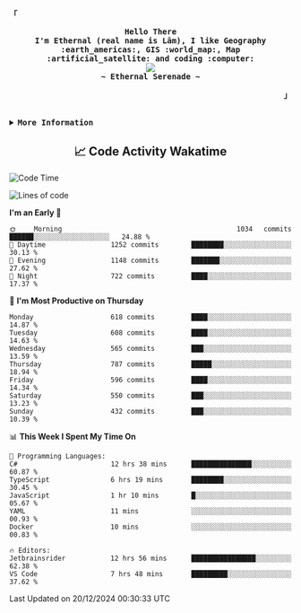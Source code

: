 <!-- Ethernal GitHub Profile -->
<div align="justify">

<!-- Profile -->
<p align="left"><strong><samp>「</samp></strong></p>
  <p align="center">
    <samp>
      <b>
        Hello There
      <br>
        I'm Ethernal (real name is Lâm), I like Geography :earth_americas:, GIS :world_map:, Map :artificial_satellite: and coding :computer:
      </b>
      <br>
        <image src="https://readme-typing-svg.herokuapp.com?font=Iosevka&size=16&color=6791c9&center=true&width=410&height=45&lines=Making%20world%20better%20by%20coding.">
      <br>
      <b>
        ~ Ethernal Serenade ~
      </b>
    </samp>
  </p>
<p align="right"><strong><samp>」</samp></strong></p>

<br>

<details>
<summary><samp><b>More Information</b></samp></summary>

<h2></h2><br>

<!-- Contact Me -->
<p align="center">
  <samp>
    [<a href="https://www.facebook.com/bavuongdaradi.3990">facebook</a>]
    [<a href="mailto:nguyenduclam0605@gmail.com">gmail</a>]
  </samp>
</p>

<h2></h2><br>

<!-- Profile Views Badge -->
<p align="center">
  <samp>
  <a href="#--------">
    <img src="https://komarev.com/ghpvc/?username=ethernal-serenade&label=Profile+Views&color=grey" alt="profile views" /> 
  </a>
  </samp>
</p>

<!-- Github Trophy -->
<div align="center">
  <table>
    <tr>
      <td><a href="#--------"><img align="center" alt="GitHub Trophy" src="https://github-trophies.vercel.app/?username=ethernal-serenade&rank=SECRET,SSS,SS,S,AAA,AA,A&row=2&column=3&margin-w=15&margin-h=15&no-frame=true&theme=nord"></a></td>
    </tr>
  </table>
</div>

<!-- Github Stats -->
<div align="center">
  <table>
    <tr>
      <td><a href="#--------"><img height="137px" align="center" alt="GitHub Stats" src="https://github-readme-stats.vercel.app/api?username=ethernal-serenade&count_private=true&show_icons=true&include_all_commits=true&line_height=21&hide_border=true&theme=nord"/></a></td>
      <td><a href="#--------"><img height="137px" align="center" alt="Top Language" src="https://github-readme-stats.vercel.app/api/top-langs/?username=ethernal-serenade&layout=compact&line_height=21&hide_border=true&theme=nord"/></a></td>
    </tr>
	<tr>
	  <td colspan="2" align="center"><a href="#--------"><img alt="GitHub Streak" src="https://github-readme-streak-stats.herokuapp.com/?user=Ethernal-Serenade&theme=algolia"></a></td>
	</tr>
  </table>
</div>
</details>

<h2 align='center'> 📈 Code Activity Wakatime </h2>

<!--START_SECTION:waka-->
![Code Time](http://img.shields.io/badge/Code%20Time-785%20hrs%2048%20mins-blue)

![Lines of code](https://img.shields.io/badge/From%20Hello%20World%20I%27ve%20Written-14.7%20million%20lines%20of%20code-blue)

**I'm an Early 🐤** 

```text
🌞 Morning                1034 commits        ██████░░░░░░░░░░░░░░░░░░░   24.88 % 
🌆 Daytime                1252 commits        ████████░░░░░░░░░░░░░░░░░   30.13 % 
🌃 Evening                1148 commits        ███████░░░░░░░░░░░░░░░░░░   27.62 % 
🌙 Night                  722 commits         ████░░░░░░░░░░░░░░░░░░░░░   17.37 % 
```
📅 **I'm Most Productive on Thursday** 

```text
Monday                   618 commits         ████░░░░░░░░░░░░░░░░░░░░░   14.87 % 
Tuesday                  608 commits         ████░░░░░░░░░░░░░░░░░░░░░   14.63 % 
Wednesday                565 commits         ███░░░░░░░░░░░░░░░░░░░░░░   13.59 % 
Thursday                 787 commits         █████░░░░░░░░░░░░░░░░░░░░   18.94 % 
Friday                   596 commits         ████░░░░░░░░░░░░░░░░░░░░░   14.34 % 
Saturday                 550 commits         ███░░░░░░░░░░░░░░░░░░░░░░   13.23 % 
Sunday                   432 commits         ███░░░░░░░░░░░░░░░░░░░░░░   10.39 % 
```


📊 **This Week I Spent My Time On** 

```text
💬 Programming Languages: 
C#                       12 hrs 38 mins      ███████████████░░░░░░░░░░   60.87 % 
TypeScript               6 hrs 19 mins       ████████░░░░░░░░░░░░░░░░░   30.45 % 
JavaScript               1 hr 10 mins        █░░░░░░░░░░░░░░░░░░░░░░░░   05.67 % 
YAML                     11 mins             ░░░░░░░░░░░░░░░░░░░░░░░░░   00.93 % 
Docker                   10 mins             ░░░░░░░░░░░░░░░░░░░░░░░░░   00.83 % 

🔥 Editors: 
Jetbrainsrider           12 hrs 56 mins      ████████████████░░░░░░░░░   62.38 % 
VS Code                  7 hrs 48 mins       █████████░░░░░░░░░░░░░░░░   37.62 % 
```


 Last Updated on 20/12/2024 00:30:33 UTC
<!--END_SECTION:waka-->
